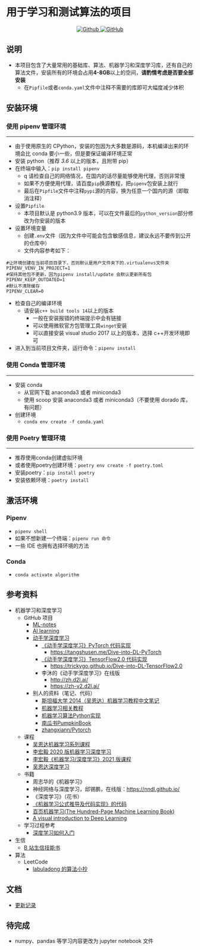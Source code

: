 # 用于学习和测试算法的项目

<p align="center">
<a href="https://github.com/diklios5768" target="_blank">
<img alt="Github" src="https://img.shields.io/badge/作者-@diklios-000000.svg?style=flat-square&logo=GitHub">
</a>
<a href="https://github.com/diklios5768/algorithm" target="_blank">
<img alt="GitHub" src="https://img.shields.io/github/stars/diklios5768/algorithm?label=Stars&style=flat-square&logo=GitHub">
</a>
</p>

## 说明

- 本项目包含了大量常用的基础库、算法、机器学习和深度学习库，还有自己的算法文件，安装所有的环境会占用**4-8GB**以上的空间，**请酌情考虑是否要全部安装**
    - 在`Pipfile`或者`conda.yaml`文件中注释不需要的库即可大幅度减少体积

## 安装环境

### 使用 pipenv 管理环境

---

- 由于使用原生的 CPython，安装的包因为大多数是源码，本机编译出来的环境会比 conda 要小一些，但是要保证编译环境正常
- 安装 python（推荐 _3.6_ 以上的版本，且附带 pip）
- 在终端中输入：`pip install pipenv`
    - q 请检查自己的网络情况，在国内的话尽量能够使用代理，否则非常慢
    - 如果不方便使用代理，请百度`pip`换源教程，把`pipenv`包安装上就行
    - 最后在`Pipfile`文件中注释`pypi`源的内容，换为任意一个国内的源（即取消注释）
- 设置`Pipfile`
    - 本项目默认是 python3.9 版本，可以在文件最后的`python_version`部分修改为你安装的版本
- 设置环境变量
    - 创建`.env`文件（因为文件中可能会包含敏感信息，建议永远不要传到公开的仓库中）
    - 文件内容参考如下：

```dotenv
#让环境创建在当前项目目录下，否则默认是用户文件夹下的.virtualenvs文件夹
PIPENV_VENV_IN_PROJECT=1
#保持其他包不更新，因为pipenv install/update 会默认更新所有包
PIPENV_KEEP_OUTDATED=1
#默认不清除缓存
PIPENV_CLEAR=0
```

- 检查自己的编译环境
    - 请安装`c++ build tools 14`以上的版本
        - 一般在安装报错的终端提示中会有链接
        - 可以使用微软官方包管理工具`winget`安装
        - 可以直接安装 visual studio 2017 以上的版本，选择 c++开发环境即可
- 进入到当前项目文件夹，运行命令：`pipenv install`

### 使用 Conda 管理环境

---

- 安装 conda
    - 从官网下载 anaconda3 或者 miniconda3
    - 使用 scoop 安装 anaconda3 或者 miniconda3（不要使用 dorado 库，有问题）
- 创建环境
    - `conda env create -f conda.yaml`
### 使用 Poetry 管理环境
---
- 推荐使用conda创建虚拟环境
- 或者使用poetry创建环境：`poetry env create -f poetry.toml`
- 安装poetry：`pip install poetry`
- 安装依赖环境：`poetry install`
## 激活环境

### Pipenv

- `pipenv shell`
- 如果不想新建一个终端：`pipenv run 命令`
- 一些 IDE 也拥有选择环境的方法

### Conda

- `conda activate algorithm`

## 参考资料

- 机器学习和深度学习
    - GitHub 项目
        - [ML-notes](https://github.com/Sakura-gh/ML-notes)
        - [AI learning](https://github.com/apachecn/AiLearning)
        - [动手学深度学习](https://github.com/d2l-ai/d2l-zh)
            - [《动手学深度学习》PyTorch 代码实现](https://github.com/ShusenTang/Dive-into-DL-PyTorch)
                - <https://tangshusen.me/Dive-into-DL-PyTorch>
            - [《动手学深度学习》TensorFlow2.0 代码实现](https://github.com/TrickyGo/Dive-into-DL-TensorFlow2.0)
                - <https://trickygo.github.io/Dive-into-DL-TensorFlow2.0>
            - 李沐的《动手学深度学习》在线版
                - <http://zh.d2l.ai/>
                - <https://zh-v2.d2l.ai/>
        - 别人的资料（笔记、代码）
            - [斯坦福大学 2014（吴恩达）机器学习教程中文笔记](https://github.com/fengdu78/Coursera-ML-AndrewNg-Notes)
            - [机器学习相关教程](https://github.com/MorvanZhou/tutorials)
            - [机器学习算法Python实现](https://github.com/lawlite19/MachineLearning_Python)
            - [南瓜书PumpkinBook](https://github.com/datawhalechina/pumpkin-book)
            - [zhangxiann/Pytorch](https://github.com/zhangxiann/PyTorch_Practice)
    - 课程
        - [吴恩达机器学习系列课程](https://www.bilibili.com/video/BV164411b7dx)
        - [李宏毅 2020 版机器学习深度学习](https://www.bilibili.com/video/BV1JE411g7XF)
        - [李宏毅《机器学习/深度学习》2021 版课程](https://www.bilibili.com/video/BV1JA411c7VT)
        - [吴恩达深度学习](https://www.bilibili.com/video/BV1FT4y1E74V)
    - 书籍
        - 周志华的《机器学习》
        - 神经网络与深度学习，邱锡鹏，在线版：<https://nndl.github.io/>
        - 《深度学习》（花书）
        - [《机器学习公式推导及代码实现》的代码](https://github.com/luwill/Machine_Learning_Code_Implementation)
        - [百页机器学习(The Hundred-Page Machine Learning Book)](http://themlbook.com/wiki/doku.php)
        - [A visual introduction to Deep Learning]()
    - 学习过程参考
        - [深度学习如何入门](https://www.zhihu.com/question/26006703/answer/536169538)
- 生信
    - [B 站生信技能书](https://www.bilibili.com/video/BV1cs411j75B)
- 算法
    - LeetCode
        - [labuladong 的算法小抄](https://github.com/labuladong/fucking-algorithm)

## 文档

- [更新记录](docs/changelog.md)

## 待完成

- numpy、pandas 等学习内容更改为 jupyter notebook 文件
